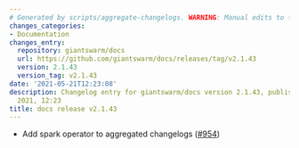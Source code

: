 ```yaml
---
# Generated by scripts/aggregate-changelogs. WARNING: Manual edits to this files will be overwritten.
changes_categories:
- Documentation
changes_entry:
  repository: giantswarm/docs
  url: https://github.com/giantswarm/docs/releases/tag/v2.1.43
  version: 2.1.43
  version_tag: v2.1.43
date: '2021-05-21T12:23:08'
description: Changelog entry for giantswarm/docs version 2.1.43, published on 21 May
  2021, 12:23
title: docs release v2.1.43
---
```


- Add spark operator to aggregated changelogs ([#954](https://github.com/giantswarm/docs/pull/954))
